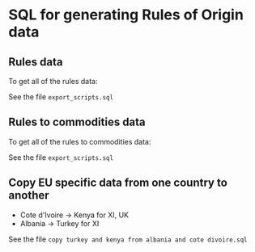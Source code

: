 # SQL for generating Rules of Origin data

## Rules data

To get all of the rules data:

See the file `export_scripts.sql`


## Rules to commodities data

To get all of the rules to commodities data:

See the file `export_scripts.sql`


## Copy EU specific data from one country to another
- Cote d'Ivoire -> Kenya for XI, UK
- Albania -> Turkey for XI

See the file `copy turkey and kenya from albania and cote divoire.sql`